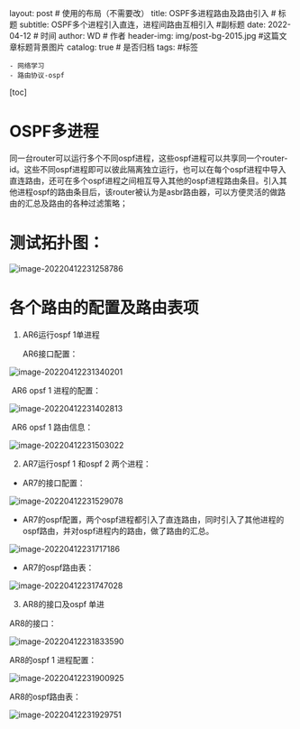 layout:     post   				    # 使用的布局（不需要改）
title:     OSPF多进程路由及路由引入 				# 标题 
subtitle:   OSPF多个进程引入直连，进程间路由互相引入 #副标题
date:       2022-04-12 				# 时间
author:     WD 						# 作者
header-img: img/post-bg-2015.jpg 	#这篇文章标题背景图片
catalog: true 						# 是否归档
tags:								#标签

    - 网络学习
    - 路由协议-ospf

[toc]

# OSPF多进程

同一台router可以运行多个不同ospf进程，这些ospf进程可以共享同一个router-id。这些不同ospf进程即可以彼此隔离独立运行，也可以在每个ospf进程中导入直连路由，还可在多个ospf进程之间相互导入其他的ospf进程路由条目。引入其他进程ospf的路由条目后，该router被认为是asbr路由器，可以方便灵活的做路由的汇总及路由的各种过滤策略；

# 测试拓扑图：



![image-20220412231258786](C:\Users\Administrator\AppData\Roaming\Typora\typora-user-images\image-20220412231258786.png)

# 各个路由的配置及路由表项

1. AR6运行ospf 1单进程

   AR6接口配置：

![image-20220412231340201](C:\Users\Administrator\AppData\Roaming\Typora\typora-user-images\image-20220412231340201.png)

​    	AR6 opsf 1 进程的配置：

![image-20220412231402813](C:\Users\Administrator\AppData\Roaming\Typora\typora-user-images\image-20220412231402813.png)

​		AR6 opsf 1 路由信息：

![image-20220412231503022](C:\Users\Administrator\AppData\Roaming\Typora\typora-user-images\image-20220412231503022.png)

2. AR7运行ospf 1 和ospf 2 两个进程：

- AR7的接口配置：

![image-20220412231529078](C:\Users\Administrator\AppData\Roaming\Typora\typora-user-images\image-20220412231529078.png)

- AR7的ospf配置，两个ospf进程都引入了直连路由，同时引入了其他进程的ospf路由，并对ospf进程内的路由，做了路由的汇总。



![image-20220412231717186](C:\Users\Administrator\AppData\Roaming\Typora\typora-user-images\image-20220412231717186.png)

- AR7的ospf路由表：

![image-20220412231747028](C:\Users\Administrator\AppData\Roaming\Typora\typora-user-images\image-20220412231747028.png)

3. AR8的接口及ospf 单进

AR8的接口：

![image-20220412231833590](C:\Users\Administrator\AppData\Roaming\Typora\typora-user-images\image-20220412231833590.png)

AR8的ospf 1 进程配置：

![image-20220412231900925](C:\Users\Administrator\AppData\Roaming\Typora\typora-user-images\image-20220412231900925.png)



AR8的ospf路由表：

![image-20220412231929751](C:\Users\Administrator\AppData\Roaming\Typora\typora-user-images\image-20220412231929751.png)









